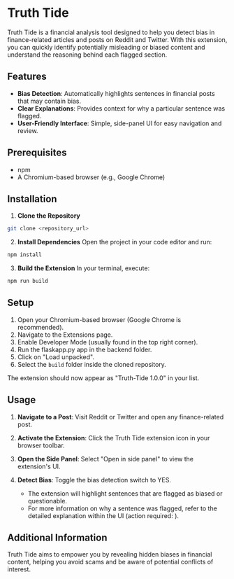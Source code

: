 # Truth Tide

Truth Tide is a financial analysis tool designed to help you detect bias in finance-related articles and posts on Reddit and Twitter. With this extension, you can quickly identify potentially misleading or biased content and understand the reasoning behind each flagged section.

## Features

- **Bias Detection**: Automatically highlights sentences in financial posts that may contain bias.
- **Clear Explanations**: Provides context for why a particular sentence was flagged.
- **User-Friendly Interface**: Simple, side-panel UI for easy navigation and review.

## Prerequisites

- npm
- A Chromium-based browser (e.g., Google Chrome)

## Installation

1. **Clone the Repository**
```bash
git clone <repository_url>
```

2. **Install Dependencies**
Open the project in your code editor and run:
```bash
npm install
```

3. **Build the Extension**
In your terminal, execute:
```bash
npm run build
```

## Setup

1. Open your Chromium-based browser (Google Chrome is recommended).
2. Navigate to the Extensions page.
3. Enable Developer Mode (usually found in the top right corner).
4. Run the flaskapp.py app in the backend folder.
5. Click on "Load unpacked".
6. Select the `build` folder inside the cloned repository.

The extension should now appear as "Truth-Tide 1.0.0" in your list.

## Usage

1. **Navigate to a Post**:
   Visit Reddit or Twitter and open any finance-related post.

2. **Activate the Extension**:
   Click the Truth Tide extension icon in your browser toolbar.

3. **Open the Side Panel**:
   Select "Open in side panel" to view the extension's UI.

4. **Detect Bias**:
   Toggle the bias detection switch to YES.
   - The extension will highlight sentences that are flagged as biased or questionable.
   - For more information on why a sentence was flagged, refer to the detailed explanation within the UI (action required: <Do Action>).

## Additional Information

Truth Tide aims to empower you by revealing hidden biases in financial content, helping you avoid scams and be aware of potential conflicts of interest.
